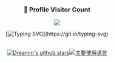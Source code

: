 <div align=center>
  <h3><b>📍 Profile Visitor Count</b></h3>
</div>

<p align="center" >   
  <img src="https://profile-counter.glitch.me/ddy-ddy/count.svg" />  
</p>
<div align="center">
  
[![Typing SVG](https://readme-typing-svg.demolab.com?font=Long+Cang&pause=1000&color=21CBF7&center=true&multiline=true&width=435&lines=%E6%B0%B8%E8%BF%9C%E4%BF%9D%E6%8C%81%E7%83%AD%E7%88%B1+Keep+Your+Love%EF%BC%81;Stay+Hungry%2C+Stay+Foolish.)](https://git.io/typing-svg)



<img src="https://camo.githubusercontent.com/82291b0fe831bfc6781e07fc5090cbd0a8b912bb8b8d4fec0696c881834f81ac/68747470733a2f2f70726f626f742e6d656469612f394575424971676170492e676966"
width="800"  height="3">

</div>

<div align="center">


[![Dreamin's github stars](https://github-readme-stats-git-masterorgs-github-readme-stats-team.vercel.app/api?username=dreamin121&include_orgs=true&hide_title=false&hide_border=true&show_icons=true&include_all_commits=true&line_height=20&bg_color=0,EC6C6C,FFD479,FFFC79,73FA79&theme=graywhite&locale=cn)](https://github-readme-stats-git-masterorgs-github-readme-stats-team.vercel.app/api?username=dreamin121&include_orgs=true&hide_title=false&hide_border=true&show_icons=true&include_all_commits=true&line_height=20&bg_color=0,EC6C6C,FFD479,FFFC79,73FA79&theme=graywhite&locale=cn)[![主要使用语言](https://github-readme-stats.vercel.app/api/top-langs/?username=dreamin121&hide_title=false&hide=c&hide_border=true&layout=compact&bg_color=0,73FA79,73FDFF,D783FF&theme=graywhite&locale=cn)](https://github-readme-stats.vercel.app/api/top-langs/?username=dreamin121&hide_title=false&hide=c&hide_border=true&layout=compact&bg_color=0,73FA79,73FDFF,D783FF&theme=graywhite&locale=cn)



</div>


